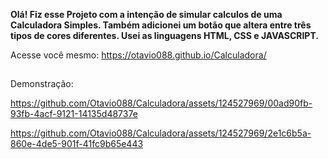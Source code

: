 <b>Olá! Fiz esse Projeto com a intenção de simular calculos de uma Calculadora Simples. Também adicionei um botão que altera entre três tipos de cores diferentes. Usei as linguagens HTML, CSS e JAVASCRIPT.</b>

Acesse você mesmo: https://otavio088.github.io/Calculadora/

##

Demonstração:

https://github.com/Otavio088/Calculadora/assets/124527969/00ad90fb-93fb-4acf-9121-14135d48737e


https://github.com/Otavio088/Calculadora/assets/124527969/2e1c6b5a-860e-4de5-901f-41fc9b65e443
